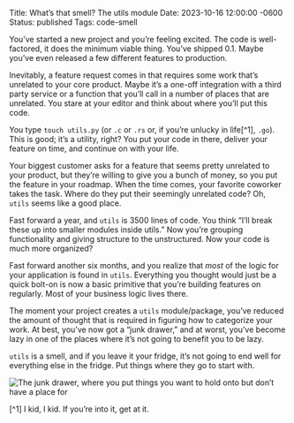Title: What’s that smell? The utils module
Date: 2023-10-16 12:00:00 -0600
Status: published
Tags: code-smell

You’ve started a new project and you’re feeling excited. The code is well-factored, it does the minimum viable thing. You’ve shipped 0.1. Maybe you’ve even released a few different features to production.

Inevitably, a feature request comes in that requires some work that’s unrelated to your core product. Maybe it’s a one-off integration with a third party service or a function that you’ll call in a number of places that are unrelated. You stare at your editor and think about where you’ll put this code.

You type `touch utils.py` (or `.c` or `.rs` or, if you’re unlucky in life[^1], `.go`). This is good; it’s a utility, right? You put your code in there, deliver your feature on time, and continue on with your life.

Your biggest customer asks for a feature that seems pretty unrelated to your product, but they’re willing to give you a bunch of money, so you put the feature in your roadmap. When the time comes, your favorite coworker takes the task. Where do they put their seemingly unrelated code? Oh, `utils` seems like a good place.

Fast forward a year, and `utils` is 3500 lines of code. You think “I’ll break these up into smaller modules inside utils.” Now you’re grouping functionality and giving structure to the unstructured. Now your code is much more organized?

Fast forward another six months, and you realize that _most_ of the logic for your application is found in `utils`. Everything you thought would just be a quick bolt-on is now a basic primitive that you’re building features on regularly. Most of your business logic lives there.

The moment your project creates a `utils` module/package, you’ve reduced the amount of thought that is required in figuring how to categorize your work. At best, you’ve now got a “junk drawer,” and at worst, you’ve become lazy in one of the places where it’s not going to benefit you to be lazy.

`utils` is a smell, and if you leave it your fridge, it’s not going to end well for everything else in the fridge. Put things where they go to start with.

![The junk drawer, where you put things you want to hold onto but don’t have a place for]({attach}/images/IMG_0061.jpeg)

[^1] I kid, I kid. If you’re into it, get at it.